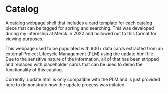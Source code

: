 # Catalog
A catalog webpage shell that includes a card template for each catalog piece that can be tagged for sorting and searching. This was developed during my internship at Merck in 2022 and hollowed out to this format for viewing purposes.

This webpage used to be populated with 800+ data cards extracted from an external Project Lifecycle Management (PLM) using the update.html file. Due to the sensitive nature of the information, all of that has been stripped and replaced with placeholder cards that can be used to demo the functionality of this catalog.

Currently, update.html is only compatible with the PLM and is just provided here to demonstrate how the update process was initated.
